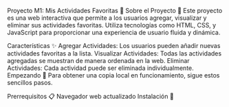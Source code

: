 Proyecto M1: Mis Actividades Favoritas 🌟
Sobre el Proyecto 📖
Este proyecto es una web interactiva que permite a los usuarios agregar, visualizar y eliminar sus actividades favoritas. Utiliza tecnologías como HTML, CSS, y JavaScript para proporcionar una experiencia de usuario fluida y dinámica.

Características ✨
Agregar Actividades: Los usuarios pueden añadir nuevas actividades favoritas a la lista.
Visualizar Actividades: Todas las actividades agregadas se muestran de manera ordenada en la web.
Eliminar Actividades: Cada actividad puede ser eliminada individualmente.
Empezando 🚀
Para obtener una copia local en funcionamiento, sigue estos sencillos pasos.

Prerrequisitos 📋
Navegador web actualizado
Instalación 🔧
